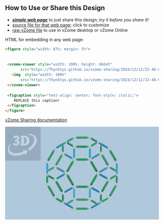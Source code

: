 
## How to Use or Share this Design

 - [***simple web page***](<https://ThynStyx.github.io/vzome-sharing/2024/12/12/22-48-08-√2-Truncated-Cuboctahedron/>) to just share this design; *try it before you share it!*
 - [source file for that web page](<https://github.com/ThynStyx/vzome-sharing/edit/main/2024/12/12/22-48-08-√2-Truncated-Cuboctahedron/index.md>); click to customize
 - [raw vZome file](<https://raw.githubusercontent.com/ThynStyx/vzome-sharing/main/2024/12/12/22-48-08-√2-Truncated-Cuboctahedron/√2-Truncated-Cuboctahedron.vZome>) to use in vZome desktop or vZome Online
 
 HTML for embedding in any web page:
 ```html
<figure style="width: 87%; margin: 5%">
  
  
  <vzome-viewer style="width: 100%; height: 60dvh" 
        src="https://ThynStyx.github.io/vzome-sharing/2024/12/12/22-48-08-√2-Truncated-Cuboctahedron/√2-Truncated-Cuboctahedron.vZome" >
    <img  style="width: 100%"
        src="https://ThynStyx.github.io/vzome-sharing/2024/12/12/22-48-08-√2-Truncated-Cuboctahedron/√2-Truncated-Cuboctahedron.png" >
  </vzome-viewer>

  <figcaption style="text-align: center; font-style: italic;">
     REPLACE this caption!
  </figcaption>
</figure>

 ```

[vZome Sharing documentation](https://vzome.github.io/vzome/sharing.html#how-it-works)

![Image](<√2-Truncated-Cuboctahedron.png>)

